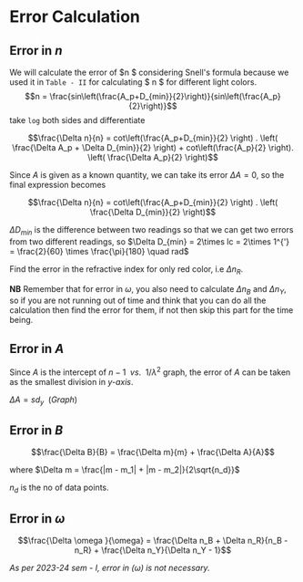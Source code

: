 # Error Calculation

## Error in $n$
We will calculate the error of $n $ considering Snell's formula because we used it in `Table - II` for calculating $ n $ for different light colors.
$$n = \frac{sin\left(\frac{A_p+D_{min}}{2}\right)}{sin\left(\frac{A_p}{2}\right)}$$
take `log` both sides and differentiate

$$\frac{\Delta n}{n} = cot\left(\frac{A_p+D_{min}}{2} \right) . \left( \frac{\Delta A_p + \Delta D_{min}}{2} \right) + cot\left(\frac{A_p}{2} \right). \left( \frac{\Delta A_p}{2} \right)$$


Since $A$ is given as a known quantity, we can take its error $\Delta A = 0$, so the final expression becomes

$$\frac{\Delta n}{n} = cot\left(\frac{A_p+D_{min}}{2} \right) . \left( \frac{\Delta D_{min}}{2} \right)$$

$\Delta D_{min}$ is the difference between two readings so that we can get two errors from two different readings, so $\Delta D_{min} = 2\times lc = 2\times 1^{'}  = \frac{2}{60} \times \frac{\pi}{180} \quad rad$

Find the error in the refractive index for only red color, i.e $\Delta n_R$. 

**NB** Remember that for error in $\omega$, you also need to calculate $\Delta n_B$ and $\Delta n_Y$, so if you are not running out of time and think that you can do all the calculation then find the error for them, if not then skip this part for the time being.

## Error in $A$
Since $A$ is the intercept of $n-1 \enspace vs. \enspace 1/\lambda^2$ graph, the error of $A$ can be taken as the smallest division in *y-axis*.

$\Delta A = sd_y \enspace (Graph)$ 

## Error in $B$

$$\frac{\Delta B}{B} = \frac{\Delta m}{m} + \frac{\Delta A}{A}$$

where $\Delta m = \frac{|m - m_1| + |m - m_2|}{2\sqrt{n_d}}$

$n_d$ is the no of data points.

## Error in $\omega$

$$\frac{\Delta \omega }{\omega} = \frac{\Delta n_B + \Delta n_R}{n_B - n_R} + \frac{\Delta n_Y}{\Delta n_Y - 1}$$

 *As per 2023-24 sem - I, error in $(\omega)$ is not necessary.*